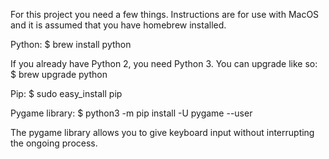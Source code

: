 For this project you need a few things. Instructions are for use with MacOS and it is assumed that you have homebrew installed.

Python:
$ brew install python

If you already have Python 2, you need Python 3. You can upgrade like so:
$ brew upgrade python

Pip:
$ sudo easy_install pip

Pygame library:
$ python3 -m pip install -U pygame --user

The pygame library allows you to give keyboard input without interrupting the ongoing process.
